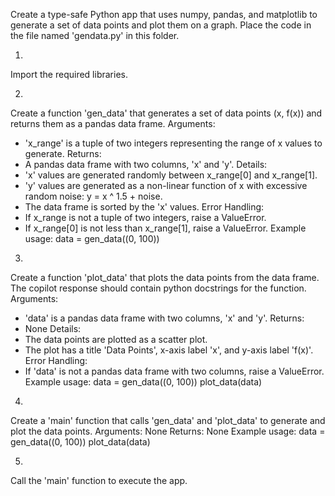 Create a type-safe Python app that uses  numpy, pandas, and matplotlib to generate a set of data points and plot them on a graph. Place the code in the file named 'gendata.py' in this folder.

1) 
Import the required libraries.

2)
Create a function 'gen_data' that generates a set of data points (x, f(x)) and returns them as a pandas data frame.
Arguments:
- 'x_range' is a tuple of two integers representing the range of x values to generate.
Returns:
- A pandas data frame with two columns, 'x' and 'y'.
Details:
- 'x' values are generated randomly between x_range[0] and x_range[1].
- 'y' values are generated as a non-linear function of x with excessive random noise: y = x ^ 1.5  + noise.
- The data frame is sorted by the 'x' values.
Error Handling:
- If x_range is not a tuple of two integers, raise a ValueError.
- If x_range[0] is not less than x_range[1], raise a ValueError.
Example usage:
data = gen_data((0, 100))


3)
Create a function 'plot_data' that plots the data points from the data frame. The copilot response should contain python docstrings for the function.
Arguments:
- 'data' is a pandas data frame with two columns, 'x' and 'y'.
Returns:
- None
Details:
- The data points are plotted as a scatter plot.
- The plot has a title 'Data Points', x-axis label 'x', and y-axis label 'f(x)'.
Error Handling:
- If 'data' is not a pandas data frame with two columns, raise a ValueError.
Example usage:
data = gen_data((0, 100))
plot_data(data)

4)
Create a 'main' function that calls 'gen_data' and 'plot_data' to generate and plot the data points.
Arguments:
    None
Returns:
    None
Example usage:
    data = gen_data((0, 100))
    plot_data(data)

5)
Call the 'main' function to execute the app.


